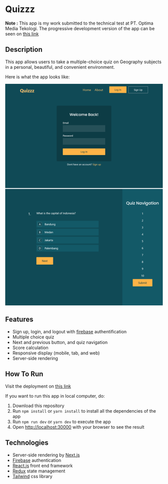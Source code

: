 # Quizzz

**Note :**
This app is my work submitted to the technical test at PT. Optima Media Tekologi. The progressive development version of the app can be seen on [this link](https://github.com/rijalghodi/progressive-quizzz)

## Description

This app allows users to take a multiple-choice quiz on Geography subjects in a personal, beautiful, and convenient environment.

Here is what the app looks like:

<img src="./assets/quizzz-login.png" alt="Quizzz Login"/>
<img src="./assets/quizzz.png" alt="Quizz Navigation"/>

## Features

- Sign up, login, and logout with [firebase](https://firebase.google.com/) authentification
- Multiple choice quiz
- Next and previous button, and quiz navigation
- Score calculation
- Responsive display (mobile, tab, and web)
- Server-side rendering

## How To Run

Visit the deployment on [this link](https://quizzz-nine.vercel.app/)

If you want to run this app in local computer, do:

1. Download this repository
2. Run `npm install` or `yarn install` to install all the dependencies of the app
3. Run `npm run dev` or `yarn dev` to execute the app
4. Open [http://localhost:30000](https://localhost:3000) with your browser to see the result

## Technologies

- Server-side rendering by [Next.js](https://nextjs.org/docs)
- [Firebase](https://firebase.google.com/) authentication
- [React.js](https://reactjs.org/) front end framework
- [Redux](https://redux.js.org/) state management
- [Tailwind](https://tailwindcss.com) css library
